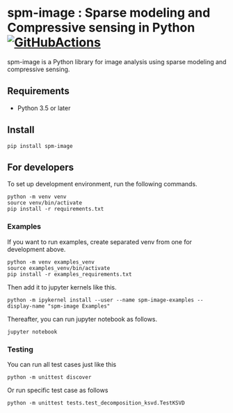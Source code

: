 # spm-image : Sparse modeling and Compressive sensing in Python [![GitHubActions](https://github.com/hacarus/spm-image/actions/workflows/unittest.yml/badge.svg)](https://github.com/hacarus/spm-image/actions) 

spm-image is a Python library for image analysis using sparse modeling and compressive sensing.

## Requirements

* Python 3.5 or later

## Install

    pip install spm-image

## For developers

To set up development environment, run the following commands.

```
python -m venv venv
source venv/bin/activate
pip install -r requirements.txt
```

### Examples

If you want to run examples, create separated venv from one for development above.

```
python -m venv examples_venv
source examples_venv/bin/activate
pip install -r examples_requirements.txt
```

Then add it to jupyter kernels like this.

```
python -m ipykernel install --user --name spm-image-examples --display-name "spm-image Examples"
```

Thereafter, you can run jupyter notebook as follows.

```
jupyter notebook
```

### Testing

You can run all test cases just like this

```
python -m unittest discover
```

Or run specific test case as follows

```
python -m unittest tests.test_decomposition_ksvd.TestKSVD
```

